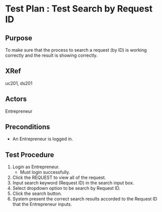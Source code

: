 Test Plan : Test Search by Request ID
=====================================

## Purpose

To make sure that the process to search a request (by ID) is working correctly and the result is showing correctly.

## XRef

uc201, ds201

## Actors

Entrepreneur

## Preconditions

* An Entrepreneur is logged in.

## Test Procedure

1. Login as Entrepreneur.
	* Must login successfully.
2. Click the REQUEST to view all of the request.
3. Input search keyword (Request ID) in the search input box.
4. Select dropdown option to be search by Request ID.
5. Click the search button.
6. System present the correct search results accorded to the Request ID that the Entrepreneur inputs.
